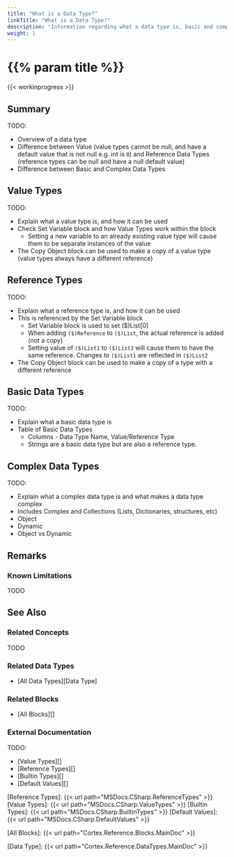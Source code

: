 ```yaml
---
title: "What is a Data Type?"
linkTitle: "What is a Data Type?"
description: "Information regarding what a data type is, basic and complex data types and their differences."
weight: 1
---
```


# {{% param title %}}

{{< workinprogress >}}

## Summary

TODO:

- Overview of a data type
- Difference between Value (value types cannot be null, and have a default value that is not null e.g. int is `0`) and Reference Data Types (reference types can be null and have a null default value)
- Difference between Basic and Complex Data Types

## Value Types

TODO:

- Explain what a value type is, and how it can be used
- Check Set Variable block and how Value Types work within the block
  - Setting a new variable to an already existing value type will cause them to be separate instances of the value
- The Copy Object block can be used to make a copy of a value type (value types always have a different reference)

## Reference Types

TODO:

- Explain what a reference type is, and how it can be used
- This is referenced by the Set Variable block
  - Set Variable block is used to set ($)List[0]
  - When adding `($)Reference` to `($)List`, the actual reference is added (not a copy)
  - Setting value of `($)List1` to `($)List2` will cause them to have the same reference. Changes to `($)List1` are reflected in `($)List2`
- The Copy Object block can be used to make a copy of a type with a different reference

## Basic Data Types

TODO:

- Explain what a basic data type is
- Table of Basic Data Types
  - Columns - Data Type Name, Value/Reference Type
  - Strings are a basic data type but are also a reference type.

## Complex Data Types

TODO:

- Explain what a complex data type is and what makes a data type complex
- Includes Complex and Collections (Lists, Dictionaries, structures, etc)
- Object
- Dynamic
- Object vs Dynamic

## Remarks

### Known Limitations

TODO

## See Also

### Related Concepts

TODO

### Related Data Types

- [All Data Types][Data Type]

### Related Blocks

- [All Blocks][]

### External Documentation

TODO:

- [Value Types][]
- [Reference Types][]
- [Builtin Types][]
- [Default Values][]

[Reference Types]: {{< url path="MSDocs.CSharp.ReferenceTypes" >}}
[Value Types]: {{< url path="MSDocs.CSharp.ValueTypes" >}}
[Builtin Types]: {{< url path="MSDocs.CSharp.BuiltinTypes" >}}
[Default Values]: {{< url path="MSDocs.CSharp.DefaultValues" >}}

[All Blocks]: {{< url path="Cortex.Reference.Blocks.MainDoc" >}}

[Data Type]: {{< url path="Cortex.Reference.DataTypes.MainDoc" >}}
